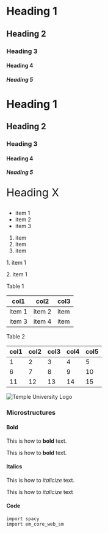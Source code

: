 <!-- comment -->
<!-- Macro Structures -->

# Heading 1
## Heading 2
### Heading 3
#### Heading 4
##### Heading 5

<h1>Heading 1</h1>
<h2>Heading 2</h2>
<h3>Heading 3</h3>
<h4>Heading 4</h4>
<h5>Heading 5</h5>

<p style="font-size:2em">Heading X</p>

<!-- markdown lists: use when lists are needed -->
- item 1
- item 2
- item 3

1. item
2. item
3. item

<p>1. item 1</p>
<p>2. item 1</p>

Table 1

|col1|col2|col3|
|-----|-----|-----|
|item 1|item 2|item|
|item 3|item 4|item|

Table 2

| col1 | col2 | col3 | col4 | col5 |
|------|------|------|------|------|
| 1    | 2    | 3    | 4    | 5    |
| 6    | 7    | 8    | 9    | 10   |
| 11   | 12   | 13   | 14   | 15   |

![Temple University Logo](https://upload.wikimedia.org/wikipedia/commons/thumb/3/39/Temple_University_logo.svg/1280px-Temple_University_logo.svg.png)

### Microstructures

#### Bold

This is how to **bold** text.

This is how to <strong>bold</strong> text. 

#### Italics

This is how to *italicize* text. 

This is how to <em>italicize</em> text

#### Code

```
import spacy
import em_core_web_sm
```
